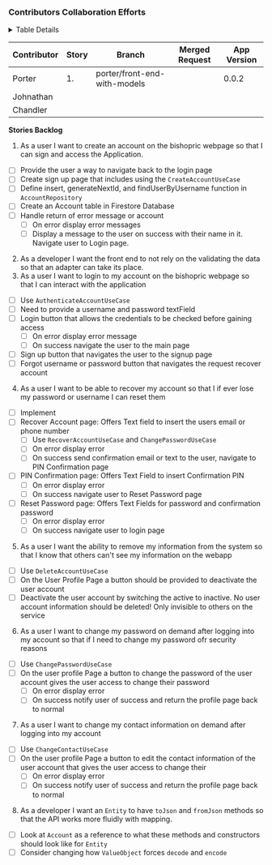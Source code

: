 ### Contributors Collaboration Efforts

<details><summary>Table Details</summary>
- Contributor - Developer who contributes to the project
- Story - ID from the list below... This will eventually be moved to the issues and will be a link to the correct Issue
- Branch - Name or link of the branch the work can be found on
- Merge Request - link to the MR on GitLab
- App Version - Version number of the app after story is merged into the parent branch
</details>

|Contributor|Story|Branch|Merged Request|App Version|
|-----------|-----|------|--------------|-----------|
|Porter     |1.|porter/front-end-with-models||0.0.2|
|Johnathan  |||||
|Chandler   |||||

**Stories Backlog**
1. As a user I want to create an account on the bishopric webpage so that I can sign and access the Application.
  - [ ] Provide the user a way to navigate back to the login page
  - [ ] Create sign up page that includes using the `CreateAccountUseCase`
  - [ ] Define insert, generateNextId, and findUserByUsername function in `AccountRepository`
  - [ ] Create an Account table in Firestore Database
  - [ ] Handle return of error message or account
    - [ ] On error display error messages
    - [ ] Display a message to the user on success with their name in it. Navigate user to Login page.
2. As a developer I want the front end to not rely on the validating the data so that an adapter can take its place.
3. As a user I want to login to my account on the bishopric webpage so that I can interact with the application
  - [ ] Use `AuthenticateAccountUseCase`
  - [ ] Need to provide a username and password textField
  - [ ] Login button that allows the credentials to be checked before gaining access
    - [ ] On error display error message
    - [ ] On success navigate the user to the main page
  - [ ] Sign up button that navigates the user to the signup page
  - [ ] Forgot username or password button that navigates the request recover account
4. As a user I want to be able to recover my account so that I if ever lose my password or username I can reset them
  - [ ] Implement
  - [ ] Recover Account page: Offers Text field to insert the users email or phone number
    - [ ] Use `RecoverAccountUseCase` and `ChangePasswordUseCase`
    - [ ] On error display error
    - [ ] On success send confirmation email or text to the user, navigate to PIN Confirmation page
  - [ ] PIN Confirmation page: Offers Text Field to insert Confirmation PIN
    - [ ] On error display error
    - [ ] On success navigate user to Reset Password page
  - [ ] Reset Password page: Offers Text Fields for password and confirmation password
    - [ ] On error display error
    - [ ] On success navigate user to login page
5. As a user I want the ability to remove my information from the system so that I know that others can't see my information on the webapp
  - [ ] Use `DeleteAccountUseCase`
  - [ ] On the User Profile Page a button should be provided to deactivate the user account
  - [ ] Deactivate the user account by switching the active to inactive. No user account information should be deleted! Only invisible to others on the service
6. As a user I want to change my password on demand after logging into my account so that if I need to change my password ofr security reasons
  - [ ] Use `ChangePasswordUseCase`
  - [ ] On the user profile Page a button to change the password of the user account gives the user access to change their password
    - [ ] On error display error
    - [ ] On success notify user of success and return the profile page back to normal
7. As a user I want to change my contact information on demand after logging into my account
  - [ ] Use `ChangeContactUseCase`
  - [ ] On the user profile Page a button to edit the contact information of the user account that gives the user access to change their 
      - [ ] On error display error
      - [ ] On success notify user of success and return the profile page back to normal
8. As a developer I want an `Entity` to have `toJson` and `fromJson` methods so that the API works more fluidly with mapping.
  - [ ] Look at `Account` as a reference to what these methods and constructors should look like for `Entity`
  - [ ] Consider changing how `ValueObject` forces `decode` and `encode`

